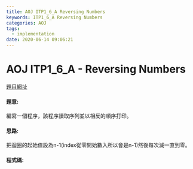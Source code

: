 ```yaml
---
title: AOJ ITP1_6_A Reversing Numbers
keywords: ITP1_6_A Reversing Numbers
categories: AOJ
tags:
  - implementation
date: 2020-06-14 09:06:21
---
```

# AOJ ITP1_6_A - Reversing Numbers
[題目網址](https://chucs.github.io/site/)

#### 題意:
編寫一個程序，該程序讀取序列並以相反的順序打印。
<!-- more -->
#### 思路:
把迴圈的起始值設為n-1(index從零開始數入所以會是n-1)然後每次減一直到零。

#### 程式碼:
<script src="https://gist.github.com/Daviswww/66c8c9199158c92e1fddfb4be8e6e965.js"></script>